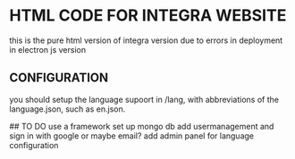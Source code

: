 # HTML CODE FOR INTEGRA WEBSITE
this is the pure html version of integra version due to errors in deployment in electron js version

## CONFIGURATION
you should setup the language supoort in /lang, with abbreviations of the language.json, such as en.json.

## TO DO
use a framework
set up mongo db
add usermanagement and sign in with google or maybe email?
add admin panel for language configuration


